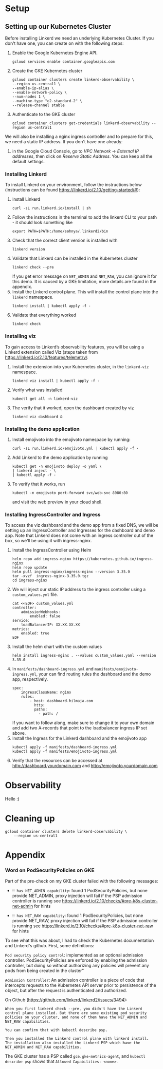 # Setup
## Setting up our Kubernetes Cluster
Before installing Linkerd we need an underlying Kubernetes Cluster. If you don't have one, you can create on with the following steps:

1. Enable the Google Kubernetes Engine API.
    ```
    gcloud services enable container.googleapis.com
    ```
2. Create the GKE Kubernetes cluster
    ```
    gcloud container clusters create linkerd-observability \
    --region us-central1 \
    --enable-ip-alias \
    --enable-network-policy \
    --num-nodes 1 \
    --machine-type "e2-standard-2" \
    --release-channel stable
    ```
3. Authenticate to the GKE cluster
    ```
    gcloud container clusters get-credentials linkerd-observability --region us-central1
    ```

We will also be installing a nginx ingress controller and to prepare for this, we need a static IP address. If you don't have one already:
1. in the Google Cloud Console, go to _VPC Network_ -> _External IP addresses_, then click on _Reserve Static Address_. You can keep all the default settings. 

### Installing Linkerd
To install Linkerd on your environment, follow the instructions below (instructions can be found https://linkerd.io/2.10/getting-started/#): 

1. Install Linkerd
    ```
    curl -sL run.linkerd.io/install | sh
    ```
2. Follow the instructions in the terminal to add the linkerd CLI to your path - it should look something like
    ```
    export PATH=$PATH:/home/sohnya/.linkerd2/bin
    ```
3. Check that the correct client version is installed with
    ```
    linkerd version
    ```
4. Validate that Linkerd can be installed in the Kubernetes cluster
    ```
    linkerd check --pre
    ```
    If you get error message on `NET_ADMIN` and `NET_RAW`, you can ignore it for this demo. It is caused by a GKE limitation, more details are found in the appendix. 
5. Install the Linkerd control plane. This will install the control plane into the `linkerd` namespace.
    ```
    linkerd install | kubectl apply -f - 
    ```
6. Validate that everything worked
    ```
    linkerd check
    ```



### Installing viz
To gain access to Linkerd’s observability features, you will be using a Linkerd extension called Viz (steps taken from https://linkerd.io/2.10/features/telemetry/:
1. Install the extension into your Kubernetes cluster, in the `linkerd-viz` namespace.
    ```
    linkerd viz install | kubectl apply -f -
    ```
2. Verify what was installed
    ```
    kubectl get all -n linkerd-viz
    ```
3. The verify that it worked, open the dashboard created by viz
    ```
    linkerd viz dashboard &
    ```

### Installing the demo application
1. Install emojivoto into the emojivoto namespace by running:
    ```
    curl -sL run.linkerd.io/emojivoto.yml | kubectl apply -f -
    ```
2. Add Linkerd to the demo application by running
    ```
    kubectl get -n emojivoto deploy -o yaml \
    | linkerd inject - \
    | kubectl apply -f -
    ```
3. To verify that it works, run 
    ```
    kubectl -n emojivoto port-forward svc/web-svc 8080:80
    ```
    and visit the web preview in your cloud shell. 

### Installing IngressController and Ingress
To access the viz dashboard and the demo app from a fixed DNS, we will be setting up an IngressController and Ingresses for the dashboard and demo app. Note that Linkerd does not come with an ingress controller out of the box, so we'll be using it with ingress-nginx. 
1. Install the IngressController using Helm
    ```
    helm repo add ingress-nginx https://kubernetes.github.io/ingress-nginx
    helm repo update
    helm pull ingress-nginx/ingress-nginx --version 3.35.0
    tar -xvzf  ingress-nginx-3.35.0.tgz
    cd ingress-nginx
    ```
2. We will inject our static IP address to the ingress controller using a `custom_values.yml` file. 
    ```
    cat <<EOF> custom_values.yml
    controller:
        admissionWebhooks:
            enabled: false
    service:
        loadBalancerIP: XX.XX.XX.XX
    metrics:
        enabled: true
    EOF
    ```
3. Install the helm chart with the custom values
    ```
    helm install ingress-nginx . --values custom_values.yaml --version 3.35.0
    ```
4. In `manifests/dashboard-ingress.yml` and `manifests/emojivoto-ingress.yml`, your can find routing rules the dashboard and the demo app, respectively. 
    ```
    spec:
        ingressClassName: nginx
        rules:
            - host: dashboard.hilmaja.com
              http:
              paths:
                - path: /
    ```
    If you want to follow along, make sure to change it to your own domain and add two A-records that point to the loadbalancer ingress IP set above.
5. Install the Ingress for the Linkerd dashboard and the emojivoto app
    ```
    kubectl apply -f manifests/dashboard-ingress.yml
    kubectl apply -f manifests/emojivoto-ingress.yml
    ```
6. Verify that the resources can be accessed at http://dashboard.yourdomain.com and http://emojivoto.yourdomain.com

# Observability
Hello :) 
# Cleaning up
```
gcloud container clusters delete linkerd-observability \
    --region us-central1
```

# Appendix
### Word on PodSecurityPolicies on GKE
Part of the pre-check on my GKE cluster failed with the following messages:

- `‼ has NET_ADMIN capability`: found 1 PodSecurityPolicies, but none provide NET_ADMIN, proxy injection will fail if the PSP admission controller is running
see https://linkerd.io/2.10/checks/#pre-k8s-cluster-net-admin for hints
   
- `‼ has NET_RAW capability`: found 1 PodSecurityPolicies, but none provide NET_RAW, proxy injection will fail if the PSP admission controller is running
see https://linkerd.io/2.10/checks/#pre-k8s-cluster-net-raw for hints

To see what this was about, I had to check the Kubernetes documentation and Linkerd's github. First, some definitions: 

`Pod security policy control`: implemented as an optional admission controller. PodSecurityPolicies are enforced by enabling the admission controller, but doing so without authorizing any policies will prevent any pods from being created in the cluster"

`Admission Controller`: An admission controller is a piece of code that intercepts requests to the Kubernetes API server prior to persistence of the object, but after the request is authenticated and authorized. 

On Github (https://github.com/linkerd/linkerd2/issues/3494):
```
When you first linkerd check --pre, you didn't have the Linkerd control plane installed. But there are some existing pod security policies on your cluster, and none of them have the NET_ADMIN and NET_RAW capabilities.

You can confirm that with kubectl describe psp.

Then you installed the Linkerd control plane with linkerd install.
The installation also installed the Linkerd PSP which have the NET_ADMIN and NET_RAW capabilities.
```
The GKE cluster has a PSP called `gce.gke-metrics-agent`, and `kubectl describe psp` shows that `Allowed Capabilities: <none>`. 
